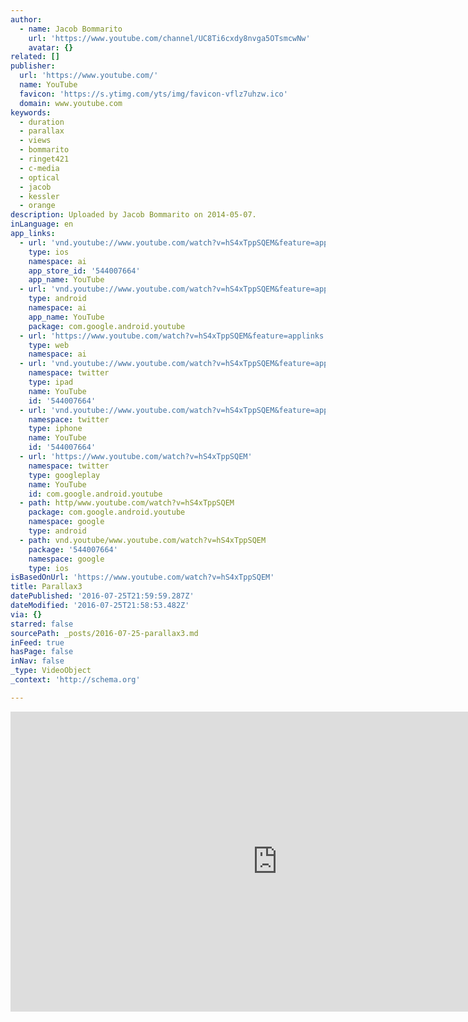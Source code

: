 ```yaml
---
author:
  - name: Jacob Bommarito
    url: 'https://www.youtube.com/channel/UC8Ti6cxdy8nvga5OTsmcwNw'
    avatar: {}
related: []
publisher:
  url: 'https://www.youtube.com/'
  name: YouTube
  favicon: 'https://s.ytimg.com/yts/img/favicon-vflz7uhzw.ico'
  domain: www.youtube.com
keywords:
  - duration
  - parallax
  - views
  - bommarito
  - ringet421
  - c-media
  - optical
  - jacob
  - kessler
  - orange
description: Uploaded by Jacob Bommarito on 2014-05-07.
inLanguage: en
app_links:
  - url: 'vnd.youtube://www.youtube.com/watch?v=hS4xTppSQEM&feature=applinks'
    type: ios
    namespace: ai
    app_store_id: '544007664'
    app_name: YouTube
  - url: 'vnd.youtube://www.youtube.com/watch?v=hS4xTppSQEM&feature=applinks'
    type: android
    namespace: ai
    app_name: YouTube
    package: com.google.android.youtube
  - url: 'https://www.youtube.com/watch?v=hS4xTppSQEM&feature=applinks'
    type: web
    namespace: ai
  - url: 'vnd.youtube://www.youtube.com/watch?v=hS4xTppSQEM&feature=applinks'
    namespace: twitter
    type: ipad
    name: YouTube
    id: '544007664'
  - url: 'vnd.youtube://www.youtube.com/watch?v=hS4xTppSQEM&feature=applinks'
    namespace: twitter
    type: iphone
    name: YouTube
    id: '544007664'
  - url: 'https://www.youtube.com/watch?v=hS4xTppSQEM'
    namespace: twitter
    type: googleplay
    name: YouTube
    id: com.google.android.youtube
  - path: http/www.youtube.com/watch?v=hS4xTppSQEM
    package: com.google.android.youtube
    namespace: google
    type: android
  - path: vnd.youtube/www.youtube.com/watch?v=hS4xTppSQEM
    package: '544007664'
    namespace: google
    type: ios
isBasedOnUrl: 'https://www.youtube.com/watch?v=hS4xTppSQEM'
title: Parallax3
datePublished: '2016-07-25T21:59:59.287Z'
dateModified: '2016-07-25T21:58:53.482Z'
via: {}
starred: false
sourcePath: _posts/2016-07-25-parallax3.md
inFeed: true
hasPage: false
inNav: false
_type: VideoObject
_context: 'http://schema.org'

---
```

<iframe src="https://cdn.embedly.com/widgets/media.html?src=https%3A%2F%2Fwww.youtube.com%2Fembed%2FhS4xTppSQEM%3Ffeature%3Doembed&amp;url=http%3A%2F%2Fwww.youtube.com%2Fwatch%3Fv%3DhS4xTppSQEM&amp;image=https%3A%2F%2Fi.ytimg.com%2Fvi%2FhS4xTppSQEM%2Fhqdefault.jpg&amp;key=b7d04c9b404c499eba89ee7072e1c4f7&amp;type=text%2Fhtml&amp;schema=youtube" width="854" height="480" scrolling="no" frameborder="0" allowfullscreen="" style=""></iframe>